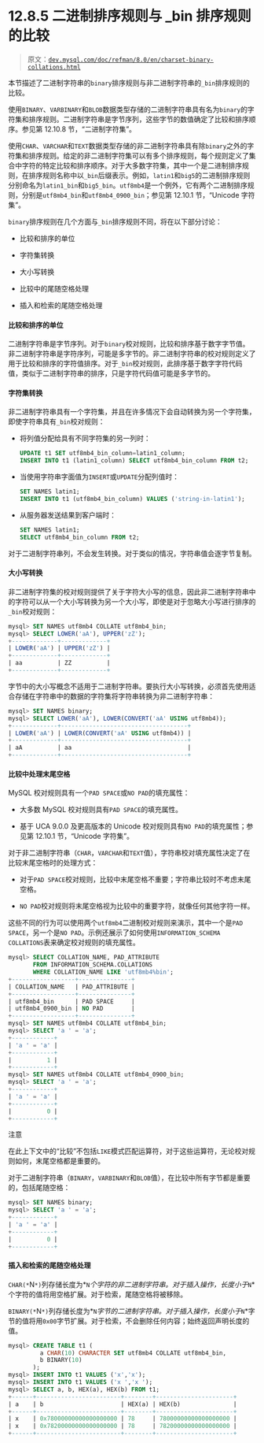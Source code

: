 # 12.8.5 二进制排序规则与 _bin 排序规则的比较

> 原文：[`dev.mysql.com/doc/refman/8.0/en/charset-binary-collations.html`](https://dev.mysql.com/doc/refman/8.0/en/charset-binary-collations.html)

本节描述了二进制字符串的`binary`排序规则与非二进制字符串的`_bin`排序规则的比较。

使用`BINARY`、`VARBINARY`和`BLOB`数据类型存储的二进制字符串具有名为`binary`的字符集和排序规则。二进制字符串是字节序列，这些字节的数值确定了比较和排序顺序。参见第 12.10.8 节，“二进制字符集”。

使用`CHAR`、`VARCHAR`和`TEXT`数据类型存储的非二进制字符串具有除`binary`之外的字符集和排序规则。给定的非二进制字符集可以有多个排序规则，每个规则定义了集合中字符的特定比较和排序顺序。对于大多数字符集，其中一个是二进制排序规则，在排序规则名称中以`_bin`后缀表示。例如，`latin1`和`big5`的二进制排序规则分别命名为`latin1_bin`和`big5_bin`。`utf8mb4`是一个例外，它有两个二进制排序规则，分别是`utf8mb4_bin`和`utf8mb4_0900_bin`；参见第 12.10.1 节，“Unicode 字符集”。

`binary`排序规则在几个方面与`_bin`排序规则不同，将在以下部分讨论：

+   比较和排序的单位

+   字符集转换

+   大小写转换

+   比较中的尾随空格处理

+   插入和检索的尾随空格处理

#### 比较和排序的单位

二进制字符串是字节序列。对于`binary`校对规则，比较和排序基于数字字节值。非二进制字符串是字符序列，可能是多字节的。非二进制字符串的校对规则定义了用于比较和排序的字符值排序。对于`_bin`校对规则，此排序基于数字字符代码值，类似于二进制字符串的排序，只是字符代码值可能是多字节的。

#### 字符集转换

非二进制字符串具有一个字符集，并且在许多情况下会自动转换为另一个字符集，即使字符串具有`_bin`校对规则：

+   将列值分配给具有不同字符集的另一列时：

    ```sql
    UPDATE t1 SET utf8mb4_bin_column=latin1_column;
    INSERT INTO t1 (latin1_column) SELECT utf8mb4_bin_column FROM t2;
    ```

+   当使用字符串字面值为`INSERT`或`UPDATE`分配列值时：

    ```sql
    SET NAMES latin1;
    INSERT INTO t1 (utf8mb4_bin_column) VALUES ('string-in-latin1');
    ```

+   从服务器发送结果到客户端时：

    ```sql
    SET NAMES latin1;
    SELECT utf8mb4_bin_column FROM t2;
    ```

对于二进制字符串列，不会发生转换。对于类似的情况，字符串值会逐字节复制。

#### 大小写转换

非二进制字符集的校对规则提供了关于字符大小写的信息，因此非二进制字符串中的字符可以从一个大小写转换为另一个大小写，即使是对于忽略大小写进行排序的`_bin`校对规则：

```sql
mysql> SET NAMES utf8mb4 COLLATE utf8mb4_bin;
mysql> SELECT LOWER('aA'), UPPER('zZ');
+-------------+-------------+
| LOWER('aA') | UPPER('zZ') |
+-------------+-------------+
| aa          | ZZ          |
+-------------+-------------+
```

字节中的大小写概念不适用于二进制字符串。要执行大小写转换，必须首先使用适合存储在字符串中的数据的字符集将字符串转换为非二进制字符串：

```sql
mysql> SET NAMES binary;
mysql> SELECT LOWER('aA'), LOWER(CONVERT('aA' USING utf8mb4));
+-------------+------------------------------------+
| LOWER('aA') | LOWER(CONVERT('aA' USING utf8mb4)) |
+-------------+------------------------------------+
| aA          | aa                                 |
+-------------+------------------------------------+
```

#### 比较中处理末尾空格

MySQL 校对规则具有一个`PAD SPACE`或`NO PAD`的填充属性：

+   大多数 MySQL 校对规则具有`PAD SPACE`的填充属性。

+   基于 UCA 9.0.0 及更高版本的 Unicode 校对规则具有`NO PAD`的填充属性；参见第 12.10.1 节，“Unicode 字符集”。

对于非二进制字符串（`CHAR`，`VARCHAR`和`TEXT`值），字符串校对填充属性决定了在比较末尾空格时的处理方式：

+   对于`PAD SPACE`校对规则，比较中末尾空格不重要；字符串比较时不考虑末尾空格。

+   `NO PAD`校对规则将末尾空格视为比较中的重要字符，就像任何其他字符一样。

这些不同的行为可以使用两个`utf8mb4`二进制校对规则来演示，其中一个是`PAD SPACE`，另一个是`NO PAD`。示例还展示了如何使用`INFORMATION_SCHEMA` `COLLATIONS`表来确定校对规则的填充属性。

```sql
mysql> SELECT COLLATION_NAME, PAD_ATTRIBUTE
       FROM INFORMATION_SCHEMA.COLLATIONS
       WHERE COLLATION_NAME LIKE 'utf8mb4%bin';
+------------------+---------------+
| COLLATION_NAME   | PAD_ATTRIBUTE |
+------------------+---------------+
| utf8mb4_bin      | PAD SPACE     |
| utf8mb4_0900_bin | NO PAD        |
+------------------+---------------+
mysql> SET NAMES utf8mb4 COLLATE utf8mb4_bin;
mysql> SELECT 'a ' = 'a';
+------------+
| 'a ' = 'a' |
+------------+
|          1 |
+------------+
mysql> SET NAMES utf8mb4 COLLATE utf8mb4_0900_bin;
mysql> SELECT 'a ' = 'a';
+------------+
| 'a ' = 'a' |
+------------+
|          0 |
+------------+
```

注意

在此上下文中的“比较”不包括`LIKE`模式匹配运算符，对于这些运算符，无论校对规则如何，末尾空格都是重要的。

对于二进制字符串（`BINARY`，`VARBINARY`和`BLOB`值），在比较中所有字节都是重要的，包括尾随空格：

```sql
mysql> SET NAMES binary;
mysql> SELECT 'a ' = 'a';
+------------+
| 'a ' = 'a' |
+------------+
|          0 |
+------------+
```

#### 插入和检索的尾随空格处理

`CHAR(*`N`*)`列存储长度为*`N`*个字符的非二进制字符串。对于插入操作，长度小于*`N`*个字符的值将用空格扩展。对于检索，尾随空格将被移除。

`BINARY(*`N`*)`列存储长度为*`N`*字节的二进制字符串。对于插入操作，长度小于*`N`*字节的值将用`0x00`字节扩展。对于检索，不会删除任何内容；始终返回声明长度的值。

```sql
mysql> CREATE TABLE t1 (
         a CHAR(10) CHARACTER SET utf8mb4 COLLATE utf8mb4_bin,
         b BINARY(10)
       );
mysql> INSERT INTO t1 VALUES ('x','x');
mysql> INSERT INTO t1 VALUES ('x ','x ');
mysql> SELECT a, b, HEX(a), HEX(b) FROM t1;
+------+------------------------+--------+----------------------+
| a    | b                      | HEX(a) | HEX(b)               |
+------+------------------------+--------+----------------------+
| x    | 0x78000000000000000000 | 78     | 78000000000000000000 |
| x    | 0x78200000000000000000 | 78     | 78200000000000000000 |
+------+------------------------+--------+----------------------+
```
